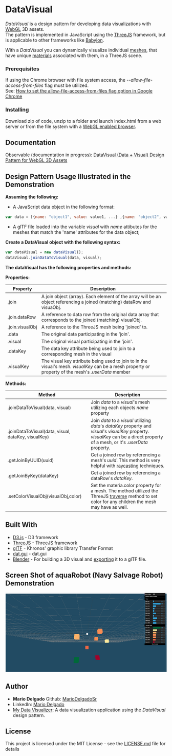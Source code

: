 <!-- Markdown reference: https://guides.github.com/features/mastering-markdown/ -->

# DataVisual

*DataVisual* is a design pattern for developing data visualizations with [WebGL](https://get.webgl.org/) 3D assets.  
The pattern is implemented in JavaScript using the [ThreeJS](https://threejs.org/) framework, but is applicable to other frameworks like [Babylon](https://www.babylonjs.com/).

With a *DataVisual* you can dynamically visualize individual [meshes](https://threejs.org/docs/index.html#api/en/objects/Mesh), that have unique [materials](https://threejs.org/docs/index.html#api/en/materials/Material) associated with them, in a ThreeJS scene.

### Prerequisites

If using the Chrome browser with file system access, the *--allow-file-access-from-files* flag must be utilized.  
See:  [How to set the allow-file-access-from-files flag option in Google Chrome](http://www.chrome-allow-file-access-from-file.com/)


### Installing

Download zip of code, unzip to a folder and launch index.html from a web server or from the file system with a [WebGL enabled browser](https://get.webgl.org/).


## Documentation

Observable (documentation in progress): [DataVisual (Data + Visual) Design Pattern for WebGL 3D Assets](https://observablehq.com/d/d3eef89e5e71f3e1)


## Design Pattern Usage Illustrated in the Demonstration

**Assuming the following:**

* A JavaScript data object in the following format: 

```javascript
var data = [{name: "object1", value: value1, ...} ,{name: "object2", value2, ...}, ... }];
```

* A glTF file loaded into the variable *visual* with *name* attibutes for the meshes that match the 'name' attributes for the data object;

**Create a DataVisual object with the following syntax:**

```javascript
var dataVisual = new dataVisual();
dataVisual.joinDataToVisual(data, visual);
```

**The dataVisual has the following properties and methods:**

**Properties:** 

Property | Description
-------- | -----------
.join | A join object (array).  Each element of the array will be an object referencing a joined (matching) dataRow and visuaObj.
.join.dataRow | A reference to data row from the original data array that corresponds to the joined (matching) visualObj.
.join.visualObj | A reference to the ThreeJS mesh being 'joined' to.
.data | The original data participating in the 'join'.
.visual | The original visual participating in the 'join'.
.dataKey | The data key attribute being used to join to a corresponding mesh in the visual 
.visualKey |The visual key attribute being used to join to in the visual's mesh. *visualKey* can be a mesh property or property of the mesh's *.userData* member

**Methods:**

Method | Description
-------| -----------
.joinDataToVisual(data, visual) | Join *data* to a *visual*'s mesh utilizing each objects *name* property
.joinDataToVisual(data, visual, dataKey, visualKey) | Join *data* to a *visual* utilizing *data*'s *dataKey* property and *visual*'s *visualKey* property.  *visualKey* can be a direct property of a mesh, or it's *.userData* property.
.getJoinByUUID(uuid) | Get a joined row by referencing a mesh's *uuid*. This method is very helpful with [raycasting](https://threejs.org/docs/index.html#api/en/core/Raycaster) techniques. 	
.getJoinByKey(dataKey) | Get a joined row by referencing a dataRow's *dataKey*.
.setColorVisualObj(visualObj,color) | Set the materia.color property for a mesh.  The method utilized the ThreeJS [traverse](https://threejs.org/docs/index.html#api/en/core/Object3D.traverse) method to set color for any children the mesh may have as well.

## Built With

* [D3.js](https://d3js.org/) - D3 framework
* [ThreeJS](https://threejs.org/) - ThreeJS framework
* [glTF](https://www.khronos.org/gltf/) - Khronos' graphic library Transfer Format
* [dat.gui](https://workshop.chromeexperiments.com/examples/gui/#1--Basic-Usage) - dat.gui
* [Blender](https://www.blender.org/) - For building a 3D visual and [exporting](https://docs.blender.org/manual/en/dev/addons/io_gltf2.html) it to a glTF file.

## Screen Shot of aquaRobot (Navy Salvage Robot) Demonstration

![Screen Shot of Demonstration](https://github.com/MarioDelgadoSr/DataVisual/blob/master/img/demoDesignPatternScreenShot.png)


## Author

* **Mario Delgado**  Github: [MarioDelgadoSr](https://github.com/MarioDelgadoSr)
* LinkedIn: [Mario Delgado](https://www.linkedin.com/in/mario-delgado-5b6195155/)
* [My Data Visualizer](https://qzfcxunzx7ydnpxm3djoqw-on.drv.tw/DataVisualizer/): A data visualization application using the *DataVisual* design pattern.


## License

This project is licensed under the MIT License - see the [LICENSE.md](LICENSE.md) file for details




